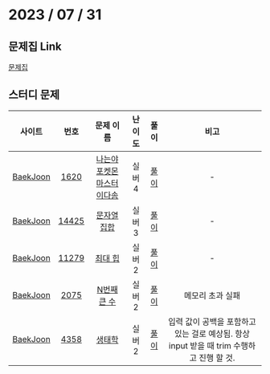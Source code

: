 # 2023 / 07 / 31

## 문제집 Link

[문제집](https://github.com/tony9402/baekjoon/tree/main/data_structure2)

## 스터디 문제

|                사이트                |                      번호                      |                              문제 이름                              | 난이도 |                                   풀이                                   |                                           비고                                           |
| :----------------------------------: | :--------------------------------------------: | :-----------------------------------------------------------------: | :----: | :----------------------------------------------------------------------: | :--------------------------------------------------------------------------------------: |
| [BaekJoon](https://www.acmicpc.net/) |  [1620](https://www.acmicpc.net/problem/1620)  | [나는야 포켓몬 마스터 이다솜](https://www.acmicpc.net/problem/1620) | 실버4  | [풀이](../../../BaekJoon/Solutions/1620_나는야_포켓몬_마스터_이다솜/) |                                            -                                             |
| [BaekJoon](https://www.acmicpc.net/) | [14425](https://www.acmicpc.net/problem/14425) |        [문자열 집합](https://www.acmicpc.net/problem/14425)         | 실버3  |        [풀이](../../../BaekJoon/Solutions/14425_문자열_집합/)         |                                            -                                             |
| [BaekJoon](https://www.acmicpc.net/) | [11279](https://www.acmicpc.net/problem/11279) |          [최대 힙](https://www.acmicpc.net/problem/11279)           | 실버2  |          [풀이](../../../BaekJoon/Solutions/11279_최대_힙/)           |                                            -                                             |
| [BaekJoon](https://www.acmicpc.net/) |  [2075](https://www.acmicpc.net/problem/2075)  |         [N번째 큰 수](https://www.acmicpc.net/problem/2075)         | 실버2  |         [풀이](../../../BaekJoon/Solutions/2075_N번째_큰_수/)         |                                     메모리 초과 실패                                     |
| [BaekJoon](https://www.acmicpc.net/) |  [4358](https://www.acmicpc.net/problem/4358)  |           [생태학](https://www.acmicpc.net/problem/4358)            | 실버2  |           [풀이](../../../BaekJoon/Solutions/4358_생태학/)            | 입력 값이 공백을 포함하고 있는 걸로 예상됨. 항상 input 받을 때 trim 수행하고 진행 할 것. |
